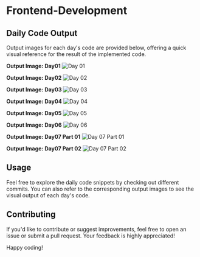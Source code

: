 # Frontend-Development

## Daily Code Output

Output images for each day's code are provided below, offering a quick visual reference for the result of the implemented code.

**Output Image: Day01**
![Day 01](https://github.com/ErShubham4u/Frontend-Development/assets/100616631/3f07fc62-5795-4c86-bfb0-871de863ce57)

**Output Image: Day02**
![Day 02](https://github.com/ErShubham4u/Frontend-Development/assets/100616631/e5ea5229-9c3f-4236-b5ae-801b5ba40956)

**Output Image: Day03**
![Day 03](https://github.com/ErShubham4u/Frontend-Development/assets/100616631/b8fa98a3-981a-45d7-a500-42eb122f99eb)

**Output Image: Day04**
![Day 04](https://github.com/ErShubham4u/Frontend-Development/assets/100616631/98eb3cde-418b-4aea-b0bf-575b049c0b6e)

**Output Image: Day05**
![Day 05](https://github.com/ErShubham4u/Frontend-Development/assets/100616631/851311df-2fb5-46ed-9f65-d06c8fde2ae0)

**Output Image: Day06**
![Day 06](https://github.com/ErShubham4u/Frontend-Development/assets/100616631/070a978c-d203-4a52-ae17-e2ea27fbb393)

**Output Image: Day07 Part 01**
![Day 07 Part 01](https://github.com/ErShubham4u/Frontend-Development/assets/100616631/c6f96524-b1bc-4419-9dff-4763a51beb18)

**Output Image: Day07 Part 02**
![Day 07 Part 02](https://github.com/ErShubham4u/Frontend-Development/assets/100616631/2a543ecd-5249-49e1-b8e6-121102ad5641)

## Usage

Feel free to explore the daily code snippets by checking out different commits. You can also refer to the corresponding output images to see the visual output of each day's code.

## Contributing

If you'd like to contribute or suggest improvements, feel free to open an issue or submit a pull request. Your feedback is highly appreciated!

Happy coding!
